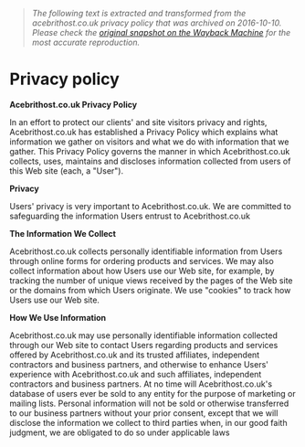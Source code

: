 > *The following text is extracted and transformed from the acebrithost.co.uk privacy policy that was archived on 2016-10-10. Please check the [original snapshot on the Wayback Machine](https://web.archive.org/web/20161010070603id_/http%3A//acebrithost.co.uk/privacy-policy) for the most accurate reproduction.*

# Privacy policy

**Acebrithost.co.uk Privacy Policy**

In an effort to protect our clients' and site visitors privacy and rights, Acebrithost.co.uk has established a Privacy Policy which explains what information we gather on visitors and what we do with information that we gather. This Privacy Policy governs the manner in which Acebrithost.co.uk collects, uses, maintains and discloses information collected from users of this Web site (each, a "User").

**Privacy**

Users' privacy is very important to Acebrithost.co.uk. We are committed to safeguarding the information Users entrust to Acebrithost.co.uk

**The Information We Collect**

Acebrithost.co.uk collects personally identifiable information from Users through online forms for ordering products and services. We may also collect information about how Users use our Web site, for example, by tracking the number of unique views received by the pages of the Web site or the domains from which Users originate. We use "cookies" to track how Users use our Web site.

**How We Use Information**

Acebrithost.co.uk may use personally identifiable information collected through our Web site to contact Users regarding products and services offered by Acebrithost.co.uk and its trusted affiliates, independent contractors and business partners, and otherwise to enhance Users' experience with Acebrithost.co.uk and such affiliates, independent contractors and business partners. At no time will Acebrithost.co.uk's database of users ever be sold to any entity for the purpose of marketing or mailing lists. Personal information will not be sold or otherwise transferred to our business partners without your prior consent, except that we will disclose the information we collect to third parties when, in our good faith judgment, we are obligated to do so under applicable laws
